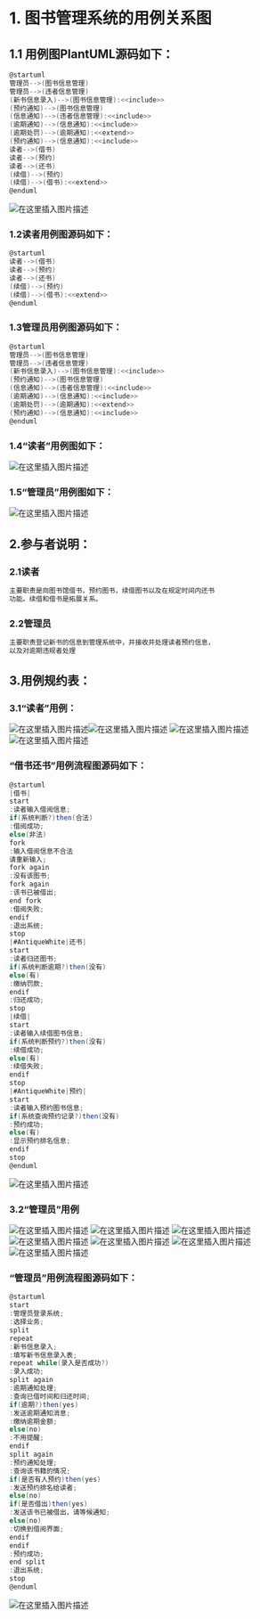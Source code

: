 # 1. 图书管理系统的用例关系图
## 1.1 用例图PlantUML源码如下：

```csharp
@startuml
管理员-->(图书信息管理)
管理员-->(违者信息管理)
(新书信息录入)-->(图书信息管理):<<include>>
(预约通知)-->(图书信息管理)
(信息通知)-->(违者信息管理):<<include>>
(逾期通知)-->(信息通知):<<include>>
(逾期处罚)-->(逾期通知):<<extend>>
(预约通知)-->(信息通知):<<include>>
读者-->(借书)
读者-->(预约)
读者-->(还书)
(续借)-->(预约)
(续借)-->(借书):<<extend>>
@enduml
```
![在这里插入图片描述](https://img-blog.csdnimg.cn/20200330222547907.png?x-oss-process=image/watermark,type_ZmFuZ3poZW5naGVpdGk,shadow_10,text_aHR0cHM6Ly9ibG9nLmNzZG4ubmV0L3hpb25nZGF5YQ==,size_16,color_FFFFFF,t_70)


### 1.2读者用例图源码如下：
```csharp
@startuml
读者-->(借书)
读者-->(预约)
读者-->(还书)
(续借)-->(预约)
(续借)-->(借书):<<extend>>
@enduml
```
### 1.3管理员用例图源码如下：

```csharp
@startuml
管理员-->(图书信息管理)
管理员-->(违者信息管理)
(新书信息录入)-->(图书信息管理):<<include>>
(预约通知)-->(图书信息管理)
(信息通知)-->(违者信息管理):<<include>>
(逾期通知)-->(信息通知):<<include>>
(逾期处罚)-->(逾期通知):<<extend>>
(预约通知)-->(信息通知):<<include>>
@enduml
```

### 1.4“读者”用例图如下：
![在这里插入图片描述](https://img-blog.csdnimg.cn/20200330143028203.png)
### 1.5“管理员”用例图如下：
![在这里插入图片描述](https://img-blog.csdnimg.cn/20200330143134964.png?x-oss-process=image/watermark,type_ZmFuZ3poZW5naGVpdGk,shadow_10,text_aHR0cHM6Ly9ibG9nLmNzZG4ubmV0L3hpb25nZGF5YQ==,size_16,color_FFFFFF,t_70)
## 2.参与者说明：
### 2.1读者
```csharp
主要职责是向图书馆借书，预约图书，续借图书以及在规定时间内还书
功能。续借和借书是拓展关系。
```
### 2.2管理员

```csharp
主要职责登记新书的信息到管理系统中，并接收并处理读者预约信息，
以及对逾期违规者处理

```

## 3.用例规约表：
### 3.1“读者”用例：
![在这里插入图片描述](https://img-blog.csdnimg.cn/20200330145403646.png?x-oss-process=image/watermark,type_ZmFuZ3poZW5naGVpdGk,shadow_10,text_aHR0cHM6Ly9ibG9nLmNzZG4ubmV0L3hpb25nZGF5YQ==,size_16,color_FFFFFF,t_70)![在这里插入图片描述](https://img-blog.csdnimg.cn/20200330150746902.png?x-oss-process=image/watermark,type_ZmFuZ3poZW5naGVpdGk,shadow_10,text_aHR0cHM6Ly9ibG9nLmNzZG4ubmV0L3hpb25nZGF5YQ==,size_16,color_FFFFFF,t_70)
![在这里插入图片描述](https://img-blog.csdnimg.cn/2020033015172846.png?x-oss-process=image/watermark,type_ZmFuZ3poZW5naGVpdGk,shadow_10,text_aHR0cHM6Ly9ibG9nLmNzZG4ubmV0L3hpb25nZGF5YQ==,size_16,color_FFFFFF,t_70)
![在这里插入图片描述](https://img-blog.csdnimg.cn/20200330152916534.png?x-oss-process=image/watermark,type_ZmFuZ3poZW5naGVpdGk,shadow_10,text_aHR0cHM6Ly9ibG9nLmNzZG4ubmV0L3hpb25nZGF5YQ==,size_16,color_FFFFFF,t_70)
### “借书还书”用例流程图源码如下：

```csharp
@startuml
|借书|
start
:读者输入借阅信息;
if(系统判断?)then(合法)
:借阅成功;
else(非法)
fork
:输入借阅信息不合法
请重新输入;
fork again
:没有该图书;
fork again
:该书已被借出;
end fork
:借阅失败;
endif
:退出系统;
stop
|#AntiqueWhite|还书|
start
:读者归还图书;
if(系统判断逾期?)then(没有)
else(有)
:缴纳罚款;
endif
:归还成功;
stop
|续借|
start
:读者输入续借图书信息;
if(系统判断预约?)then(没有)
:续借成功;
else(有)
:续借失败;
endif
stop
|#AntiqueWhite|预约|
start
:读者输入预约图书信息;
if(系统查询预约记录?)then(没有)
:预约成功;
else(有)
:显示预约排名信息;
endif
stop
@enduml
```
![在这里插入图片描述](https://img-blog.csdnimg.cn/20200330153517253.png?x-oss-process=image/watermark,type_ZmFuZ3poZW5naGVpdGk,shadow_10,text_aHR0cHM6Ly9ibG9nLmNzZG4ubmV0L3hpb25nZGF5YQ==,size_16,color_FFFFFF,t_70)
### 3.2“管理员”用例
![在这里插入图片描述](https://img-blog.csdnimg.cn/20200330162827974.png?x-oss-process=image/watermark,type_ZmFuZ3poZW5naGVpdGk,shadow_10,text_aHR0cHM6Ly9ibG9nLmNzZG4ubmV0L3hpb25nZGF5YQ==,size_16,color_FFFFFF,t_70)
![在这里插入图片描述](https://img-blog.csdnimg.cn/2020033016115071.png?x-oss-process=image/watermark,type_ZmFuZ3poZW5naGVpdGk,shadow_10,text_aHR0cHM6Ly9ibG9nLmNzZG4ubmV0L3hpb25nZGF5YQ==,size_16,color_FFFFFF,t_70)
![在这里插入图片描述](https://img-blog.csdnimg.cn/20200330161836648.png?x-oss-process=image/watermark,type_ZmFuZ3poZW5naGVpdGk,shadow_10,text_aHR0cHM6Ly9ibG9nLmNzZG4ubmV0L3hpb25nZGF5YQ==,size_16,color_FFFFFF,t_70)
![在这里插入图片描述](https://img-blog.csdnimg.cn/20200330164400428.png?x-oss-process=image/watermark,type_ZmFuZ3poZW5naGVpdGk,shadow_10,text_aHR0cHM6Ly9ibG9nLmNzZG4ubmV0L3hpb25nZGF5YQ==,size_16,color_FFFFFF,t_70)
![在这里插入图片描述](https://img-blog.csdnimg.cn/2020033016535284.png?x-oss-process=image/watermark,type_ZmFuZ3poZW5naGVpdGk,shadow_10,text_aHR0cHM6Ly9ibG9nLmNzZG4ubmV0L3hpb25nZGF5YQ==,size_16,color_FFFFFF,t_70)
![在这里插入图片描述](https://img-blog.csdnimg.cn/2020033017000793.png?x-oss-process=image/watermark,type_ZmFuZ3poZW5naGVpdGk,shadow_10,text_aHR0cHM6Ly9ibG9nLmNzZG4ubmV0L3hpb25nZGF5YQ==,size_16,color_FFFFFF,t_70)
![在这里插入图片描述](https://img-blog.csdnimg.cn/20200330170736861.png?x-oss-process=image/watermark,type_ZmFuZ3poZW5naGVpdGk,shadow_10,text_aHR0cHM6Ly9ibG9nLmNzZG4ubmV0L3hpb25nZGF5YQ==,size_16,color_FFFFFF,t_70)
### “管理员”用例流程图源码如下：

```csharp
@startuml
start
:管理员登录系统;
:选择业务;
split
repeat
:新书信息录入;
:填写新书信息录入表;
repeat while(录入是否成功?)
:录入成功;
split again
:逾期通知处理;
:查询已借时间和归还时间;
if(逾期?)then(yes)
:发送逾期通知消息;
:缴纳逾期金额;
else(no)
:不用提醒;
endif
split again
:预约通知处理;
:查询该书籍的情况;
if(是否有人预约)then(yes)
:发送预约排名给读者;
else(no)
if(是否借出)then(yes)
:发送该书已被借出，请等候通知;
else(no)
:切换到借阅界面;
endif
endif
:预约成功;
end split
:退出系统;
stop
@enduml

```
![在这里插入图片描述](https://img-blog.csdnimg.cn/20200330181138206.png?x-oss-process=image/watermark,type_ZmFuZ3poZW5naGVpdGk,shadow_10,text_aHR0cHM6Ly9ibG9nLmNzZG4ubmV0L3hpb25nZGF5YQ==,size_16,color_FFFFFF,t_70)

